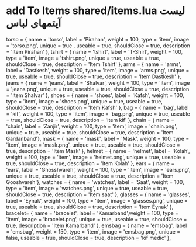 # add To Items shared/items.lua  لیست آیتمهای لباس
torso   = { name = 'torso',  label = 'Pirahan',  weight = 100, type = 'item', image = 'torso.png',  unique = true , useable = true, shouldClose = true, description = 'Item Pirahan' },
tshirt  = { name = 'tshirt',   label = 'T-Shirt', weight = 100, type = 'item', image = 'tshirt.png',   unique = true, useable = true, shouldClose = true, description = 'Item Tshirt' },
arms    = { name = 'arms',     label = 'Dastkesh',    weight = 100, type = 'item', image = 'arms.png',     unique = true, useable = true, shouldClose = true, description = 'Item Dastkesh' },
jeans   = { name = 'jeans',    label = 'Shalvar',   weight = 100, type = 'item', image = 'jeans.png',    unique = true, useable = true, shouldClose = true, description = 'Item Shalvar' },
shoes   = { name = 'shoes',    label = 'Kafsh',   weight = 100, type = 'item', image = 'shoes.png',    unique = true, useable = true, shouldClose = true, description = 'Item Kafsh'   },
bag     = { name = 'bag',      label = 'kif',     weight = 100, type = 'item', image = 'bag.png',      unique = true, useable = true, shouldClose = true, description = 'Item kif'    },
chain   = { name = 'chain',    label = 'Zanjir',   weight = 100, type = 'item', image = 'chain.png',    unique = true, useable = true, shouldClose = true, description = 'Item Gardanband'},
mask    = { name = 'mask',     label = 'Mask',    weight = 100, type = 'item', image = 'mask.png',     unique = true, useable = true, shouldClose = true, description = 'Item Mask'  },
helmet  = { name = 'helmet',   label = 'Kolah',  weight = 100, type = 'item', image = 'helmet.png',   unique = true, useable = true, shouldClose = true, description = 'Item Kolah'    },
ears    = { name = 'ears',     label = 'Ghosshvareh',    weight = 100, type = 'item', image = 'ears.png',     unique = true, useable = true, shouldClose = true, description = 'Item Gooshvareh'},
watches = { name = 'watches',  label = 'Saat', weight = 100, type = 'item', image = 'watches.png',  unique = true, useable = true, shouldClose = true, description = 'Item saat'  },
glasses = { name = 'glasses',  label = 'Eynak', weight = 100, type = 'item', image = 'glasses.png',  unique = true, useable = true, shouldClose = true, description = 'Item Eynak'   },
bracelet= { name = 'bracelet', label = 'Kamarband',weight = 100, type = 'item', image = 'bracelet.png', unique = true, useable = true, shouldClose = true, description = 'Item Kamarband' },
emsbag  = { name = 'emsbag', label = 'emsbag', weight = 150, type = 'item', image = 'emsbag.png', unique = false, useable = true, shouldClose = true, description = 'kif medic' },
